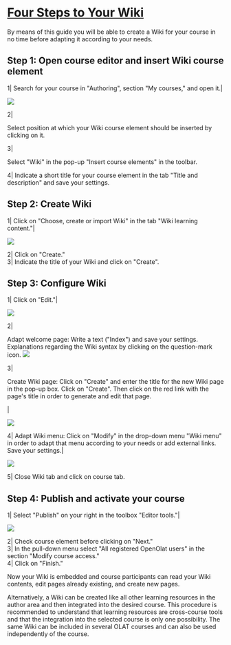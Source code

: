 #  [Four Steps to Your Wiki](Four+Steps+to+Your+Wiki.html)

By means of this guide you will be able to create a Wiki for your course in no
time before adapting it according to your needs.

  

Step 1: Open course editor and insert Wiki course element  
---  
1| Search for your course in "Authoring", section "My courses," and open it.|

![](../../download/attachments/590936/Authoring161.png)  
  
  
2|

Select position at which your Wiki course element should be inserted by
clicking on it.  
  
3|

Select "Wiki" in the pop-up "Insert course elements" in the toolbar.  
  
4| Indicate a short title for your course element in the tab "Title and
description" and save your settings.  
  
Step 2: Create Wiki  
---  
1| Click on "Choose, create or import Wiki" in the tab "Wiki learning
content."|

![](../../download/attachments/590936/wiki161.png)  
  
  
2| Click on "Create."  
3| Indicate the title of your Wiki and click on "Create".  
  
Step 3: Configure Wiki  
---  
1| Click on "Edit."|

![](../../download/attachments/590936/13_wiki_edit.png)  
  
  
2|

Adapt welcome page: Write a text ("Index") and save your settings.
Explanations regarding the Wiki syntax by clicking on the question-mark icon.
![](../../download/thumbnails/590039/help%EF%B9%96version=3&modificationDate=1598184945000&api=v2.png)  
  
3|

Create Wiki page: Click on "Create" and enter the title for the new Wiki page
in the pop-up box. Click on "Create". Then click on the red link with the
page's title in order to generate and edit that page.

|

![](../../download/attachments/590936/createwikipage.gif)  
  
4| Adapt Wiki menu: Click on "Modify" in the drop-down menu "Wiki menu" in
order to adapt that menu according to your needs or add external links. Save
your settings.|

![](../../download/attachments/590936/changemenu.gif)  
  
5| Close Wiki tab and click on course tab.  
  
Step 4: Publish and activate your course  
---  
1| Select "Publish" on your right in the toolbox "Editor tools."|

![](../../download/attachments/590936/publishwiki.gif)  
  
2| Check course element before clicking on "Next."  
3| In the pull-down menu select "All registered OpenOlat users" in the section
"Modify course access."  
4| Click on "Finish."  
  
Now your Wiki is embedded and course participants can read your Wiki contents,
edit pages already existing, and create new pages.

Alternatively, a Wiki can be created like all other learning resources in the
author area and then integrated into the desired course. This procedure is
recommended to understand that learning resources are cross-course tools and
that the integration into the selected course is only one possibility. The
same Wiki can be included in several OLAT courses and can also be used
independently of the course.

